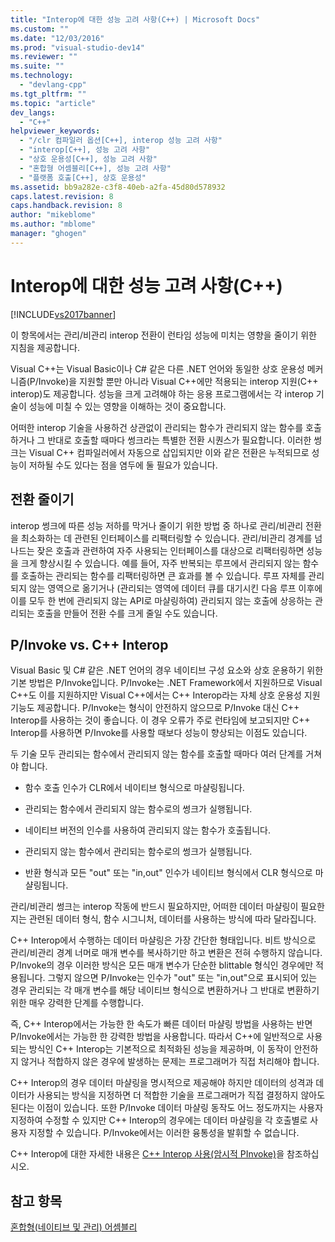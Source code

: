 ```yaml
---
title: "Interop에 대한 성능 고려 사항(C++) | Microsoft Docs"
ms.custom: ""
ms.date: "12/03/2016"
ms.prod: "visual-studio-dev14"
ms.reviewer: ""
ms.suite: ""
ms.technology: 
  - "devlang-cpp"
ms.tgt_pltfrm: ""
ms.topic: "article"
dev_langs: 
  - "C++"
helpviewer_keywords: 
  - "/clr 컴파일러 옵션[C++], interop 성능 고려 사항"
  - "interop[C++], 성능 고려 사항"
  - "상호 운용성[C++], 성능 고려 사항"
  - "혼합형 어셈블리[C++], 성능 고려 사항"
  - "플랫폼 호출[C++], 상호 운용성"
ms.assetid: bb9a282e-c3f8-40eb-a2fa-45d80d578932
caps.latest.revision: 8
caps.handback.revision: 8
author: "mikeblome"
ms.author: "mblome"
manager: "ghogen"
---
```

# Interop에 대한 성능 고려 사항(C++)
[!INCLUDE[vs2017banner](../assembler/inline/includes/vs2017banner.md)]

이 항목에서는 관리\/비관리 interop 전환이 런타임 성능에 미치는 영향을 줄이기 위한 지침을 제공합니다.  
  
 Visual C\+\+는 Visual Basic이나 C\# 같은 다른 .NET 언어와 동일한 상호 운용성 메커니즘\(P\/Invoke\)을 지원할 뿐만 아니라 Visual C\+\+에만 적용되는 interop 지원\(C\+\+ interop\)도 제공합니다.  성능을 크게 고려해야 하는 응용 프로그램에서는 각 interop 기술이 성능에 미칠 수 있는 영향을 이해하는 것이 중요합니다.  
  
 어떠한 interop 기술을 사용하건 상관없이 관리되는 함수가 관리되지 않는 함수를 호출하거나 그 반대로 호출할 때마다 썽크라는 특별한 전환 시퀀스가 필요합니다.  이러한 썽크는 Visual C\+\+ 컴파일러에서 자동으로 삽입되지만 이와 같은 전환은 누적되므로 성능이 저하될 수도 있다는 점을 염두에 둘 필요가 있습니다.  
  
## 전환 줄이기  
 interop 썽크에 따른 성능 저하를 막거나 줄이기 위한 방법 중 하나로 관리\/비관리 전환을 최소화하는 데 관련된 인터페이스를 리팩터링할 수 있습니다.  관리\/비관리 경계를 넘나드는 잦은 호출과 관련하여 자주 사용되는 인터페이스를 대상으로 리팩터링하면 성능을 크게 향상시킬 수 있습니다.  예를 들어, 자주 반복되는 루프에서 관리되지 않는 함수를 호출하는 관리되는 함수를 리팩터링하면 큰 효과를 볼 수 있습니다.  루프 자체를 관리되지 않는 영역으로 옮기거나 \(관리되는 영역에 데이터 큐를 대기시킨 다음 루프 이후에 이를 모두 한 번에 관리되지 않는 API로 마샬링하여\) 관리되지 않는 호출에 상응하는 관리되는 호출을 만들어 전환 수를 크게 줄일 수도 있습니다.  
  
## P\/Invoke vs. C\+\+ Interop  
 Visual Basic 및 C\# 같은 .NET 언어의 경우 네이티브 구성 요소와 상호 운용하기 위한 기본 방법은 P\/Invoke입니다.  P\/Invoke는 .NET Framework에서 지원하므로 Visual C\+\+도 이를 지원하지만 Visual C\+\+에서는 C\+\+ Interop라는 자체 상호 운용성 지원 기능도 제공합니다.  P\/Invoke는 형식이 안전하지 않으므로 P\/Invoke 대신 C\+\+ Interop를 사용하는 것이 좋습니다.  이 경우 오류가 주로 런타임에 보고되지만 C\+\+ Interop를 사용하면 P\/Invoke를 사용할 때보다 성능이 향상되는 이점도 있습니다.  
  
 두 기술 모두 관리되는 함수에서 관리되지 않는 함수를 호출할 때마다 여러 단계를 거쳐야 합니다.  
  
-   함수 호출 인수가 CLR에서 네이티브 형식으로 마샬링됩니다.  
  
-   관리되는 함수에서 관리되지 않는 함수로의 썽크가 실행됩니다.  
  
-   네이티브 버전의 인수를 사용하여 관리되지 않는 함수가 호출됩니다.  
  
-   관리되지 않는 함수에서 관리되는 함수로의 썽크가 실행됩니다.  
  
-   반환 형식과 모든 "out" 또는 "in,out" 인수가 네이티브 형식에서 CLR 형식으로 마샬링됩니다.  
  
 관리\/비관리 썽크는 interop 작동에 반드시 필요하지만, 어떠한 데이터 마샬링이 필요한지는 관련된 데이터 형식, 함수 시그니처, 데이터를 사용하는 방식에 따라 달라집니다.  
  
 C\+\+ Interop에서 수행하는 데이터 마샬링은 가장 간단한 형태입니다. 비트 방식으로 관리\/비관리 경계 너머로 매개 변수를 복사하기만 하고 변환은 전혀 수행하지 않습니다.  P\/Invoke의 경우 이러한 방식은 모든 매개 변수가 단순한 blittable 형식인 경우에만 적용됩니다.  그렇지 않으면 P\/Invoke는 인수가 "out" 또는 "in,out"으로 표시되어 있는 경우 관리되는 각 매개 변수를 해당 네이티브 형식으로 변환하거나 그 반대로 변환하기 위한 매우 강력한 단계를 수행합니다.  
  
 즉, C\+\+ Interop에서는 가능한 한 속도가 빠른 데이터 마샬링 방법을 사용하는 반면 P\/Invoke에서는 가능한 한 강력한 방법을 사용합니다.  따라서 C\+\+에 일반적으로 사용되는 방식인 C\+\+ Interop는 기본적으로 최적화된 성능을 제공하며, 이 동작이 안전하지 않거나 적합하지 않은 경우에 발생하는 문제는 프로그래머가 직접 처리해야 합니다.  
  
 C\+\+ Interop의 경우 데이터 마샬링을 명시적으로 제공해야 하지만 데이터의 성격과 데이터가 사용되는 방식을 지정하면 더 적합한 기술을 프로그래머가 직접 결정하지 않아도 된다는 이점이 있습니다.  또한 P\/Invoke 데이터 마샬링 동작도 어느 정도까지는 사용자 지정하여 수정할 수 있지만 C\+\+ Interop의 경우에는 데이터 마샬링을 각 호출별로 사용자 지정할 수 있습니다.  P\/Invoke에서는 이러한 융통성을 발휘할 수 없습니다.  
  
 C\+\+ Interop에 대한 자세한 내용은 [C\+\+ Interop 사용\(암시적 PInvoke\)](../dotnet/using-cpp-interop-implicit-pinvoke.md)을 참조하십시오.  
  
## 참고 항목  
 [혼합형\(네이티브 및 관리\) 어셈블리](../dotnet/mixed-native-and-managed-assemblies.md)
